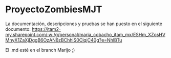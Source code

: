 # ProyectoZombiesMJT
La documentación, descripciones y pruebas se han puesto en el siguiente documento:
https://itam2-my.sharepoint.com/:w:/g/personal/maria_cobacho_itam_mx/ESHm_XZosHVMnyX1ZaXjDggB6OzAN6zBChhlS0ClqjC40g?e=NhlBTu 

El .md esté en el branch Marijo ;)
